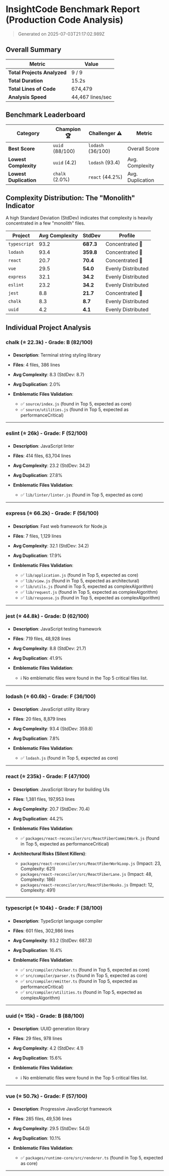 # InsightCode Benchmark Report (Production Code Analysis)

> Generated on 2025-07-03T21:17:02.989Z

## Overall Summary

| Metric | Value |
|---|---|
| **Total Projects Analyzed** | 9 / 9 |
| **Total Duration** | 15.2s |
| **Total Lines of Code** | 674,479 |
| **Analysis Speed** | 44,467 lines/sec |

## Benchmark Leaderboard

| Category | Champion 🏆 | Challenger ⚠️ | Metric |
|---|---|---|---|
| **Best Score** | `uuid` (88/100) | `lodash` (36/100) | Overall Score |
| **Lowest Complexity** | `uuid` (4.2) | `lodash` (93.4) | Avg. Complexity |
| **Lowest Duplication** | `chalk` (2.0%) | `react` (44.2%) | Avg. Duplication |

## Complexity Distribution: The "Monolith" Indicator

A high Standard Deviation (StdDev) indicates that complexity is heavily concentrated in a few "monolith" files.

| Project | Avg Complexity | StdDev | Profile |
|---|---|---|---|
| `typescript` | 93.2 | **687.3** | Concentrated 🌋 |
| `lodash` | 93.4 | **359.8** | Concentrated 🌋 |
| `react` | 20.7 | **70.4** | Concentrated 🌋 |
| `vue` | 29.5 | **54.0** | Evenly Distributed |
| `express` | 32.1 | **34.2** | Evenly Distributed |
| `eslint` | 23.2 | **34.2** | Evenly Distributed |
| `jest` | 8.8 | **21.7** | Concentrated 🌋 |
| `chalk` | 8.3 | **8.7** | Evenly Distributed |
| `uuid` | 4.2 | **4.1** | Evenly Distributed |

## Individual Project Analysis

### chalk (⭐ 22.3k) - Grade: B (82/100)

- **Description**: Terminal string styling library
- **Files**: 4 files, 386 lines
- **Avg Complexity**: 8.3 (StdDev: 8.7)
- **Avg Duplication**: 2.0%

- **Emblematic Files Validation**:
  - ✅ `source/index.js` (found in Top 5, expected as core)
  - ✅ `source/utilities.js` (found in Top 5, expected as performanceCritical)

---
### eslint (⭐ 26k) - Grade: F (52/100)

- **Description**: JavaScript linter
- **Files**: 414 files, 63,704 lines
- **Avg Complexity**: 23.2 (StdDev: 34.2)
- **Avg Duplication**: 27.8%

- **Emblematic Files Validation**:
  - ✅ `lib/linter/linter.js` (found in Top 5, expected as core)

---
### express (⭐ 66.2k) - Grade: F (56/100)

- **Description**: Fast web framework for Node.js
- **Files**: 7 files, 1,129 lines
- **Avg Complexity**: 32.1 (StdDev: 34.2)
- **Avg Duplication**: 17.9%

- **Emblematic Files Validation**:
  - ✅ `lib/application.js` (found in Top 5, expected as core)
  - ✅ `lib/view.js` (found in Top 5, expected as architectural)
  - ✅ `lib/utils.js` (found in Top 5, expected as complexAlgorithm)
  - ✅ `lib/request.js` (found in Top 5, expected as complexAlgorithm)
  - ✅ `lib/response.js` (found in Top 5, expected as complexAlgorithm)

---
### jest (⭐ 44.8k) - Grade: D (62/100)

- **Description**: JavaScript testing framework
- **Files**: 719 files, 48,928 lines
- **Avg Complexity**: 8.8 (StdDev: 21.7)
- **Avg Duplication**: 41.9%

- **Emblematic Files Validation**:
  - ℹ️ No emblematic files were found in the Top 5 critical files list.

---
### lodash (⭐ 60.6k) - Grade: F (36/100)

- **Description**: JavaScript utility library
- **Files**: 20 files, 8,879 lines
- **Avg Complexity**: 93.4 (StdDev: 359.8)
- **Avg Duplication**: 7.8%

- **Emblematic Files Validation**:
  - ✅ `lodash.js` (found in Top 5, expected as core)

---
### react (⭐ 235k) - Grade: F (47/100)

- **Description**: JavaScript library for building UIs
- **Files**: 1,381 files, 197,953 lines
- **Avg Complexity**: 20.7 (StdDev: 70.4)
- **Avg Duplication**: 44.2%

- **Emblematic Files Validation**:
  - ✅ `packages/react-reconciler/src/ReactFiberCommitWork.js` (found in Top 5, expected as performanceCritical)
- **Architectural Risks (Silent Killers)**:
  - `packages/react-reconciler/src/ReactFiberWorkLoop.js` (Impact: 23, Complexity: 621)
  - `packages/react-reconciler/src/ReactFiberLane.js` (Impact: 48, Complexity: 186)
  - `packages/react-reconciler/src/ReactFiberHooks.js` (Impact: 12, Complexity: 491)

---
### typescript (⭐ 104k) - Grade: F (38/100)

- **Description**: TypeScript language compiler
- **Files**: 601 files, 302,986 lines
- **Avg Complexity**: 93.2 (StdDev: 687.3)
- **Avg Duplication**: 16.4%

- **Emblematic Files Validation**:
  - ✅ `src/compiler/checker.ts` (found in Top 5, expected as core)
  - ✅ `src/compiler/parser.ts` (found in Top 5, expected as core)
  - ✅ `src/compiler/emitter.ts` (found in Top 5, expected as performanceCritical)
  - ✅ `src/compiler/utilities.ts` (found in Top 5, expected as complexAlgorithm)

---
### uuid (⭐ 15k) - Grade: B (88/100)

- **Description**: UUID generation library
- **Files**: 29 files, 978 lines
- **Avg Complexity**: 4.2 (StdDev: 4.1)
- **Avg Duplication**: 15.6%

- **Emblematic Files Validation**:
  - ℹ️ No emblematic files were found in the Top 5 critical files list.

---
### vue (⭐ 50.7k) - Grade: F (57/100)

- **Description**: Progressive JavaScript framework
- **Files**: 285 files, 49,536 lines
- **Avg Complexity**: 29.5 (StdDev: 54.0)
- **Avg Duplication**: 10.1%

- **Emblematic Files Validation**:
  - ✅ `packages/runtime-core/src/renderer.ts` (found in Top 5, expected as core)

---
